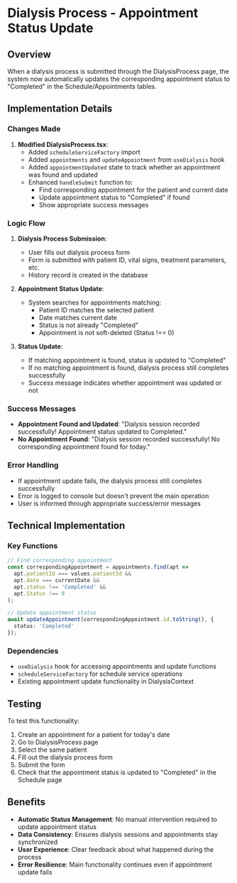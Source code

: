 # Dialysis Process - Appointment Status Update

## Overview
When a dialysis process is submitted through the DialysisProcess page, the system now automatically updates the corresponding appointment status to "Completed" in the Schedule/Appointments tables.

## Implementation Details

### Changes Made

1. **Modified DialysisProcess.tsx**:
   - Added `scheduleServiceFactory` import
   - Added `appointments` and `updateAppointment` from `useDialysis` hook
   - Added `appointmentUpdated` state to track whether an appointment was found and updated
   - Enhanced `handleSubmit` function to:
     - Find corresponding appointment for the patient and current date
     - Update appointment status to "Completed" if found
     - Show appropriate success messages

### Logic Flow

1. **Dialysis Process Submission**:
   - User fills out dialysis process form
   - Form is submitted with patient ID, vital signs, treatment parameters, etc.
   - History record is created in the database

2. **Appointment Status Update**:
   - System searches for appointments matching:
     - Patient ID matches the selected patient
     - Date matches current date
     - Status is not already "Completed"
     - Appointment is not soft-deleted (Status !== 0)
   
3. **Status Update**:
   - If matching appointment is found, status is updated to "Completed"
   - If no matching appointment is found, dialysis process still completes successfully
   - Success message indicates whether appointment was updated or not

### Success Messages

- **Appointment Found and Updated**: "Dialysis session recorded successfully! Appointment status updated to Completed."
- **No Appointment Found**: "Dialysis session recorded successfully! No corresponding appointment found for today."

### Error Handling

- If appointment update fails, the dialysis process still completes successfully
- Error is logged to console but doesn't prevent the main operation
- User is informed through appropriate success/error messages

## Technical Implementation

### Key Functions

```typescript
// Find corresponding appointment
const correspondingAppointment = appointments.find(apt => 
  apt.patientId === values.patientId && 
  apt.date === currentDate &&
  apt.status !== 'Completed' &&
  apt.Status !== 0
);

// Update appointment status
await updateAppointment(correspondingAppointment.id.toString(), {
  status: 'Completed'
});
```

### Dependencies

- `useDialysis` hook for accessing appointments and update functions
- `scheduleServiceFactory` for schedule service operations
- Existing appointment update functionality in DialysisContext

## Testing

To test this functionality:

1. Create an appointment for a patient for today's date
2. Go to DialysisProcess page
3. Select the same patient
4. Fill out the dialysis process form
5. Submit the form
6. Check that the appointment status is updated to "Completed" in the Schedule page

## Benefits

- **Automatic Status Management**: No manual intervention required to update appointment status
- **Data Consistency**: Ensures dialysis sessions and appointments stay synchronized
- **User Experience**: Clear feedback about what happened during the process
- **Error Resilience**: Main functionality continues even if appointment update fails 
